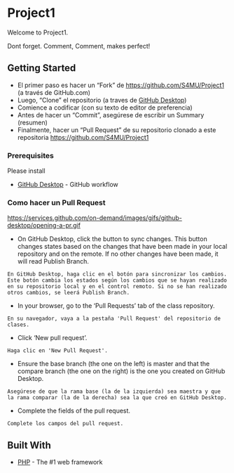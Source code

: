 # Project1

Welcome to Project1.

Dont forget. Comment, Comment, makes perfect!

## Getting Started

* El primer paso es hacer un “Fork” de https://github.com/S4MU/Project1 (a través de GitHub.com)
* Luego, “Clone” el repositorio (a traves de [GitHub Desktop](https://desktop.github.com/))
* Comience a codificar (con su texto de editor de preferencia)
* Antes de hacer un “Commit”, asegúrese de escribir un Summary (resumen)
* Finalmente, hacer un “Pull Request” de su repositorio clonado a este repositoria https://github.com/S4MU/Project1


### Prerequisites

Please install


* [GitHub Desktop](https://desktop.github.com/) - GitHub workflow


### Como hacer un Pull Request

https://services.github.com/on-demand/images/gifs/github-desktop/opening-a-pr.gif

* On GitHub Desktop, click the button to sync changes. This button changes states based on the changes that have been made in your local repository and on the remote. If no other changes have been made, it will read Publish Branch.
```
En GitHub Desktop, haga clic en el botón para sincronizar los cambios. Este botón cambia los estados según los cambios que se hayan realizado en su repositorio local y en el control remoto. Si no se han realizado otros cambios, se leerá Publish Branch.
```

* In your browser, go to the ‘Pull Requests’ tab of the class repository.
```
En su navegador, vaya a la pestaña 'Pull Request' del repositorio de clases.
```

* Click ‘New pull request’.
```
Haga clic en 'New Pull Request'.
```

* Ensure the base branch (the one on the left) is master and that the compare branch (the one on the right) is the one you created on GitHub Desktop.
```
Asegúrese de que la rama base (la de la izquierda) sea maestra y que la rama comparar (la de la derecha) sea la que creó en GitHub Desktop.
```

* Complete the fields of the pull request.
```
Complete los campos del pull request.
```


## Built With

* [PHP](http://php.net/) - The #1 web framework
